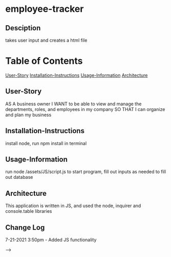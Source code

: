 # employee-tracker

## Desciption
takes user input and creates a html file

# Table of Contents
[User-Story](#User-Story)
[Installation-Instructions](#Installation-Instructions)
[Usage-Information](#Usage-Information)
[Architecture](#Architecture)


## User-Story
AS A business owner
I WANT to be able to view and manage the departments, roles, and employees in my company
SO THAT I can organize and plan my business

## Installation-Instructions
install node, run npm install in terminal

## Usage-Information 
run node /assets/JS/script.js to start program, fill out inputs as needed to fill out database

## Architecture
This application is written in JS, and used the node, inquirer and console.table libraries


## Change Log
7-21-2021 3:50pm - Added JS functionality

-->